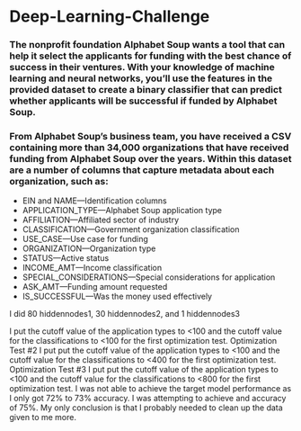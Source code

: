 # Deep-Learning-Challenge

### The nonprofit foundation Alphabet Soup wants a tool that can help it select the applicants for funding with the best chance of success in their ventures. With your knowledge of machine learning and neural networks, you’ll use the features in the provided dataset to create a binary classifier that can predict whether applicants will be successful if funded by Alphabet Soup.

### From Alphabet Soup’s business team, you have received a CSV containing more than 34,000 organizations that have received funding from Alphabet Soup over the years. Within this dataset are a number of columns that capture metadata about each organization, such as:


* EIN and NAME—Identification columns
* APPLICATION_TYPE—Alphabet Soup application type
* AFFILIATION—Affiliated sector of industry
* CLASSIFICATION—Government organization classification
* USE_CASE—Use case for funding
* ORGANIZATION—Organization type
* STATUS—Active status
* INCOME_AMT—Income classification
* SPECIAL_CONSIDERATIONS—Special considerations for application
* ASK_AMT—Funding amount requested
* IS_SUCCESSFUL—Was the money used effectively


I did 80 hiddennodes1, 30 hiddennodes2, and 1 hiddennodes3


I put the cutoff value of the application types to <100 and the cutoff value for the classifications to <100 for the first optimization test.
          Optimization Test #2 I put put the cutoff value of the application types to <100 and the cutoff value for the classifications to <400 for the first optimization test.
          Optimization Test #3 I put put the cutoff value of the application types to <100 and the cutoff value for the classifications to <800 for the first optimization test.
I was not able to achieve the target model performance as I only got 72% to 73% accuracy. I was attempting to achieve and accuracy of 75%. My only conclusion is that I probably needed to clean up the data given to me more.
